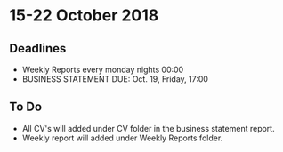 # 15-22 October 2018
## Deadlines
* Weekly Reports every monday nights 00:00
* BUSINESS	STATEMENT	DUE:	Oct.	19,	Friday,	17:00	

## To Do
* All CV's will added under CV folder in the business statement report.
* Weekly report will added under Weekly Reports folder.
